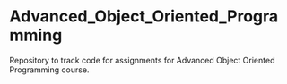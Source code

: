 # Advanced_Object_Oriented_Programming
Repository to track code for assignments for Advanced Object Oriented Programming course.
